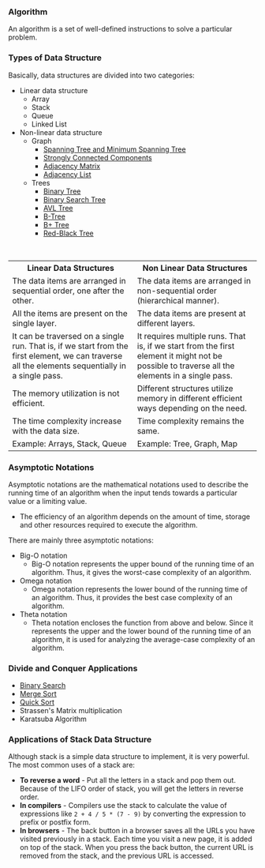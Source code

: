 ### Algorithm
An algorithm is a set of well-defined instructions to solve a particular problem.

### Types of Data Structure

Basically, data structures are divided into two categories:

-   Linear data structure
	- Array
	- Stack
	- Queue
	- Linked List
-   Non-linear data structure
	- Graph
		-   [Spanning Tree and Minimum Spanning Tree](https://www.programiz.com/dsa/spanning-tree-and-minimum-spanning-tree)
		-   [Strongly Connected Components](https://www.programiz.com/dsa/strongly-connected-components)
		-   [Adjacency Matrix](https://www.programiz.com/dsa/graph-adjacency-matrix)
		-   [Adjacency List](https://www.programiz.com/dsa/graph-adjacency-list)
	- Trees
		- [Binary Tree](https://www.programiz.com/dsa/binary-tree)
		-   [Binary Search Tree](https://www.programiz.com/dsa/binary-search-tree)
		-   [AVL Tree](https://www.programiz.com/dsa/avl-tree)
		-   [B-Tree](https://www.programiz.com/dsa/b-tree)
		-   [B+ Tree](https://www.programiz.com/dsa/b-plus-tree)
		-   [Red-Black Tree](https://www.programiz.com/dsa/red-black-tree)
		
<table>
	<tr>  
	    <th>Linear Data Structures</th>  
	    <th>Non Linear Data Structures</th>  
	  </tr>
	  <tr>  
		    <td>The data items are arranged in sequential order, one after the other.</td>  
		    <td>The data items are arranged in non-sequential order (hierarchical manner).</td>  
	  </tr>
	  <tr>
	    <td>All the items are present on the single layer.</td>
	    <td>The data items are present at different layers.</td>
	  </tr>
	  <tr>
	    <td>It can be traversed on a single run. That is, if we start from the first element, we can traverse all the elements sequentially in a single pass.</td>
	    <td>It requires multiple runs. That is, if we start from the first element it might not be possible to traverse all the elements in a single pass.</td>
	  </tr>
	  <tr>
	    <td>The memory utilization is not efficient.</td>
	    <td>Different structures utilize memory in different efficient ways depending on the need.</td>
	  </tr>
	  <tr>
	    <td>The time complexity increase with the data size.</td>
	    <td>Time complexity remains the same.</td>
	  </tr>
	  <tr>
	    <td>Example: Arrays, Stack, Queue</td>
	    <td>Example: Tree, Graph, Map</td>
	  </tr>
	 
</table>

### Asymptotic Notations

Asymptotic notations are the mathematical notations used to describe the running time of an algorithm when the input tends towards a particular value or a limiting value.
- The efficiency of an algorithm depends on the amount of time, storage and other resources required to execute the algorithm.

There are mainly three asymptotic notations:

-   Big-O notation
	- Big-O notation represents the upper bound of the running time of an algorithm. Thus, it gives the worst-case complexity of an algorithm.
-   Omega notation
	- Omega notation represents the lower bound of the running time of an algorithm. Thus, it provides the best case complexity of an algorithm.
-   Theta notation
	- Theta notation encloses the function from above and below. Since it represents the upper and the lower bound of the running time of an algorithm, it is used for analyzing the average-case complexity of an algorithm.
### Divide and Conquer Applications

-   [Binary Search](https://www.programiz.com/dsa/binary-search)
-   [Merge Sort](https://www.programiz.com/dsa/merge-sort)
-   [Quick Sort](https://www.programiz.com/dsa/quick-sort)
-   Strassen's Matrix multiplication
-   Karatsuba Algorithm

### Applications of Stack Data Structure

Although stack is a simple data structure to implement, it is very powerful. The most common uses of a stack are:

-   **To reverse a word** - Put all the letters in a stack and pop them out. Because of the LIFO order of stack, you will get the letters in reverse order.
-   **In compilers** - Compilers use the stack to calculate the value of expressions like `2 + 4 / 5 * (7 - 9)` by converting the expression to prefix or postfix form.
-   **In browsers** - The back button in a browser saves all the URLs you have visited previously in a stack. Each time you visit a new page, it is added on top of the stack. When you press the back button, the current URL is removed from the stack, and the previous URL is accessed.